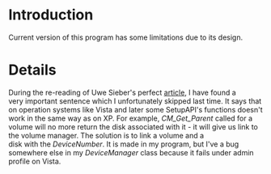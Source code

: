 # Introduction #

Current version of this program has some limitations due to its design.


# Details #

<p>During the re-reading of Uwe Sieber's perfect <a href='http://www.codeproject.com/KB/system/RemoveDriveByLetter.aspx'>article</a>, I have found a<br>
very important sentence which I unfortunately skipped last time. It says that on operation systems like Vista and later some SetupAPI's functions doesn't work in the same way as on XP. For example, <i>CM_Get_Parent</i> called for a volume will no more return the disk associated with it - it will give us link to the volume manager. The solution is to link a volume and a<br>
disk with the <i>DeviceNumber</i>. It is made in my program, but I've a bug somewhere else in my <i>DeviceManager</i> class because it fails under admin profile on Vista.<br>
</p>